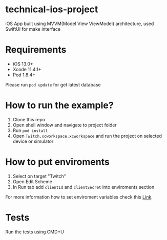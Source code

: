 # technical-ios-project

iOS App built using MVVM(Model View ViewModel) architecture, used SwiftUI for make interface

# Requirements
- iOS 13.0+
- Xcode 11.4.1+
- Pod 1.8.4+

Please run `pod update` for get latest database

# How to run the example?

1. Clone this repo
2. Open shell window and navigate to project folder
3. Run `pod install`
4. Open `Twitch.xcworkspace.xcworkspace` and run the project on selected device or simulator

# How to put enviroments

1. Select on target "Twitch"
2. Open Edit Scheme
3. In Run tab add `clientId` and `clientSecret` into enviroments section

For more information how to set enviroment variables check this [Link](https://medium.com/flawless-app-stories/environment-variables-in-xcode-a78e07d223ed).

# Tests

Run the tests using CMD+U
